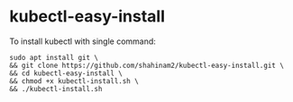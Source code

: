 # kubectl-easy-install
To install kubectl with single command:
```
sudo apt install git \
&& git clone https://github.com/shahinam2/kubectl-easy-install.git \
&& cd kubectl-easy-install \
&& chmod +x kubectl-install.sh \
&& ./kubectl-install.sh
```
